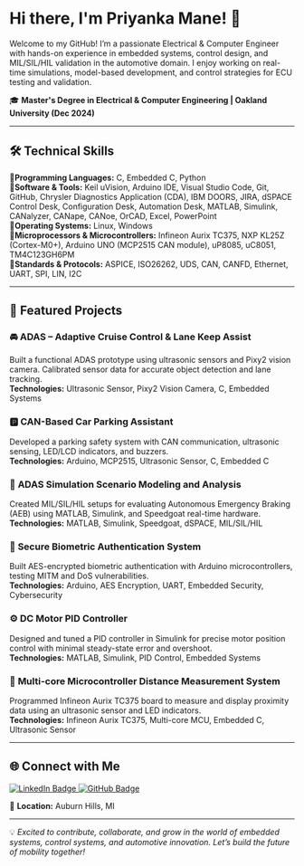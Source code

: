 # Hi there, I'm Priyanka Mane! 👋

Welcome to my GitHub! I’m a passionate Electrical & Computer Engineer with hands-on experience in embedded systems, control design, and MIL/SIL/HIL validation in the automotive domain. I enjoy working on real-time simulations, model-based development, and control strategies for ECU testing and validation.

🎓 **Master's Degree in Electrical & Computer Engineering | Oakland University (Dec 2024)**

_____________________________________________________________________________________________________________________________________________________________________________________________

## 🛠️ Technical Skills

🔹**Programming Languages:** C, Embedded C, Python  
🔹**Software & Tools:** Keil uVision, Arduino IDE, Visual Studio Code, Git, GitHub, Chrysler Diagnostics Application (CDA), IBM DOORS, JIRA, dSPACE Control Desk, Configuration Desk, Automation Desk, MATLAB, Simulink, CANalyzer, CANape, CANoe, OrCAD, Excel, PowerPoint  
🔹**Operating Systems:** Linux, Windows  
🔹**Microprocessors & Microcontrollers:** Infineon Aurix TC375, NXP KL25Z (Cortex-M0+), Arduino UNO (MCP2515 CAN module), uP8085, uC8051, TM4C123GH6PM  
🔹**Standards & Protocols:** ASPICE, ISO26262, UDS, CAN, CANFD, Ethernet, UART, SPI, LIN, I2C

_____________________________________________________________________________________________________________________________________________________________________________________________

## 🚗 Featured Projects

### 🚘 **ADAS – Adaptive Cruise Control & Lane Keep Assist**  
Built a functional ADAS prototype using ultrasonic sensors and Pixy2 vision camera. Calibrated sensor data for accurate object detection and lane tracking.  
**Technologies:** Ultrasonic Sensor, Pixy2 Vision Camera, C, Embedded Systems

### 🅿️ **CAN-Based Car Parking Assistant**  
Developed a parking safety system with CAN communication, ultrasonic sensing, LED/LCD indicators, and buzzers.  
**Technologies:** Arduino, MCP2515, Ultrasonic Sensor, C, Embedded C

### 🧪 **ADAS Simulation Scenario Modeling and Analysis**  
Created MIL/SIL/HIL setups for evaluating Autonomous Emergency Braking (AEB) using MATLAB, Simulink, and Speedgoat real-time hardware.  
**Technologies:** MATLAB, Simulink, Speedgoat, dSPACE, MIL/SIL/HIL

### 🔐 **Secure Biometric Authentication System**  
Built AES-encrypted biometric authentication with Arduino microcontrollers, testing MITM and DoS vulnerabilities.  
**Technologies:** Arduino, AES Encryption, UART, Embedded Security, Cybersecurity

### ⚙️ **DC Motor PID Controller**  
Designed and tuned a PID controller in Simulink for precise motor position control with minimal steady-state error and overshoot.  
**Technologies:** MATLAB, Simulink, PID Control, Embedded Systems

### 📏 **Multi-core Microcontroller Distance Measurement System**  
Programmed Infineon Aurix TC375 board to measure and display proximity data using an ultrasonic sensor and LED indicators.  
**Technologies:** Infineon Aurix TC375, Multi-core MCU, Embedded C, Ultrasonic Sensor

____________________________________________________________________________________________________________________________________________________________________________________________

## 🌐 Connect with Me

<a href="https://www.linkedin.com/in/priyanka-mane-a4a793145" target="_blank">
  <img src="https://img.shields.io/badge/LinkedIn-blue?logo=linkedin&logoColor=white" alt="LinkedIn Badge"/>
</a>
<a href="https://github.com/PriyankaMane-Hub" target="_blank">
  <img src="https://img.shields.io/badge/GitHub-black?logo=github&logoColor=white" alt="GitHub Badge"/>
</a>  

📍 **Location:** Auburn Hills, MI

_____________________________________________________________________________________________________________________________________________________________________________________________

💡 *Excited to contribute, collaborate, and grow in the world of embedded systems, control systems, and automotive innovation. Let’s build the future of mobility together!*


